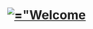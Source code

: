 <p align="center">
	<h1 align="center"><a href="#"><img src="https://readme-typing-svg.demolab.com?font=Montserrat&size=36&pause=2000&color=6699FF&center=true&vCenter=true&random=false&width=420&lines=Welcome+to+sebashack" alt=="Welcome to sebashack" /></a></h1>
</p>
